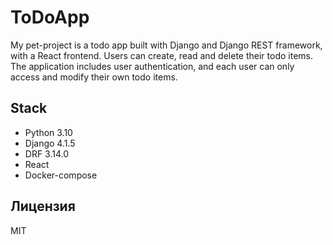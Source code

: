 # ToDoApp

My pet-project is a todo app built with Django and Django REST framework, with a React frontend. Users can create, read and delete their todo items. The application includes user authentication, and each user can only access and modify their own todo items.

## Stack

- Python 3.10
- Django 4.1.5
- DRF 3.14.0
- React
- Docker-compose

## Лицензия

MIT
